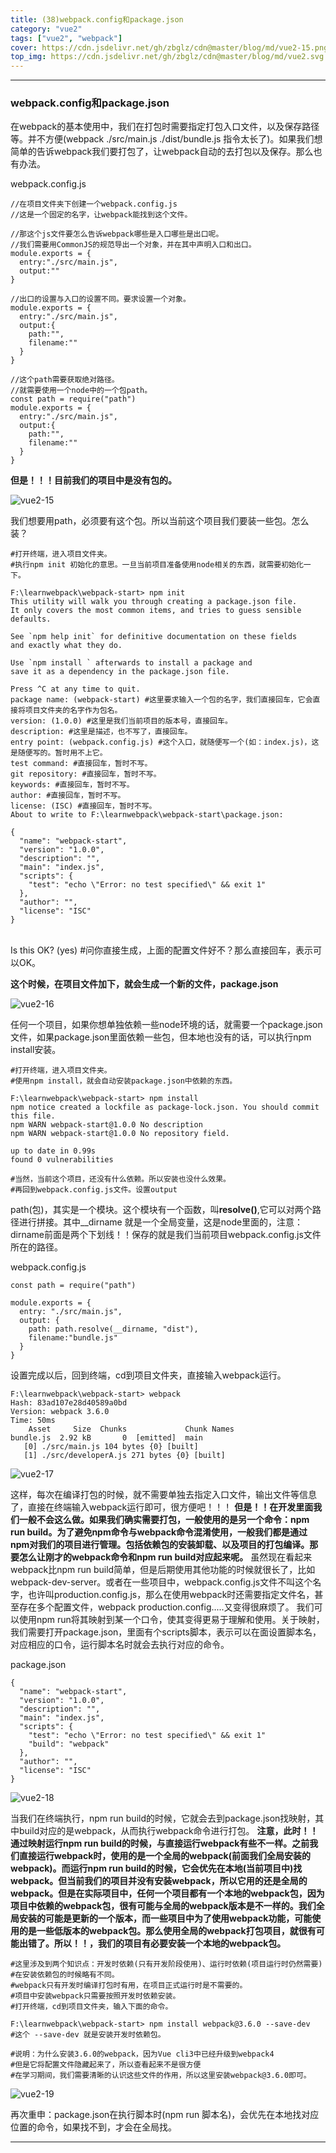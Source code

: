 ```yaml
---
title: (38)webpack.config和package.json
category: "vue2"
tags: ["vue2", "webpack"]
cover: https://cdn.jsdelivr.net/gh/zbglz/cdn@master/blog/md/vue2-15.png
top_img: https://cdn.jsdelivr.net/gh/zbglz/cdn@master/blog/md/vue2.svg
---
```


***

### webpack.config和package.json


在webpack的基本使用中，我们在打包时需要指定打包入口文件，以及保存路径等。并不方便(webpack ./src/main.js ./dist/bundle.js 指令太长了)。如果我们想简单的告诉webpack我们要打包了，让webpack自动的去打包以及保存。那么也有办法。

webpack.config.js


    //在项目文件夹下创建一个webpack.config.js
    //这是一个固定的名字，让webpack能找到这个文件。
    
    //那这个js文件要怎么告诉webpack哪些是入口哪些是出口呢。
    //我们需要用CommonJS的规范导出一个对象，并在其中声明入口和出口。
    module.exports = {
      entry:"./src/main.js",
      output:""
    }
    
    //出口的设置与入口的设置不同。要求设置一个对象。
    module.exports = {
      entry:"./src/main.js",
      output:{
        path:"",
        filename:""
      }
    }
    
    //这个path需要获取绝对路径。
    //就需要使用一个node中的一个包path。
    const path = require("path")
    module.exports = {
      entry:"./src/main.js",
      output:{
        path:"",
        filename:""
      }
    }

**但是！！！目前我们的项目中是没有包的。**

![vue2-15](https://cdn.jsdelivr.net/gh/zbglz/cdn@master/blog/md/vue2-15.png)

我们想要用path，必须要有这个包。所以当前这个项目我们要装一些包。怎么装？

    #打开终端，进入项目文件夹。
    #执行npm init 初始化的意思。一旦当前项目准备使用node相关的东西，就需要初始化一下。
    
    F:\learnwebpack\webpack-start> npm init
    This utility will walk you through creating a package.json file.
    It only covers the most common items, and tries to guess sensible defaults.
    
    See `npm help init` for definitive documentation on these fields
    and exactly what they do.
    
    Use `npm install ` afterwards to install a package and
    save it as a dependency in the package.json file.
    
    Press ^C at any time to quit.
    package name: (webpack-start) #这里要求输入一个包的名字，我们直接回车，它会直接将项目文件夹的名字作为包名。
    version: (1.0.0) #这里是我们当前项目的版本号，直接回车。
    description: #这里是描述，也不写了，直接回车。
    entry point: (webpack.config.js) #这个入口，就随便写一个(如：index.js)，这是随便写的。暂时用不上它。
    test command: #直接回车，暂时不写。
    git repository: #直接回车，暂时不写。
    keywords: #直接回车，暂时不写。
    author: #直接回车，暂时不写。
    license: (ISC) #直接回车，暂时不写。
    About to write to F:\learnwebpack\webpack-start\package.json:
    
    {
      "name": "webpack-start",
      "version": "1.0.0",
      "description": "",
      "main": "index.js",
      "scripts": {
        "test": "echo \"Error: no test specified\" && exit 1"    
      },
      "author": "",
      "license": "ISC"
    }


​    
    Is this OK? (yes)  #问你直接生成，上面的配置文件好不？那么直接回车，表示可以OK。

**这个时候，在项目文件加下，就会生成一个新的文件，package.json**

![vue2-16](https://cdn.jsdelivr.net/gh/zbglz/cdn@master/blog/md/vue2-16.png)

任何一个项目，如果你想单独依赖一些node环境的话，就需要一个package.json文件，如果package.json里面依赖一些包，但本地也没有的话，可以执行npm install安装。


    #打开终端，进入项目文件夹。
    #使用npm install，就会自动安装package.json中依赖的东西。
    
    F:\learnwebpack\webpack-start> npm install
    npm notice created a lockfile as package-lock.json. You should commit this file.
    npm WARN webpack-start@1.0.0 No description
    npm WARN webpack-start@1.0.0 No repository field.
    
    up to date in 0.99s
    found 0 vulnerabilities
    
    #当然，当前这个项目，还没有什么依赖。所以安装也没什么效果。
    #再回到webpack.config.js文件。设置output


path(包)，其实是一个模块。这个模块有一个函数，叫**resolve()**,它可以对两个路径进行拼接。其中__dirname 就是一个全局变量，这是node里面的，注意：dirname前面是两个下划线！！保存的就是我们当前项目webpack.config.js文件所在的路径。

webpack.config.js

    const path = require("path")
    
    module.exports = {
      entry: "./src/main.js",
      output: {
        path: path.resolve(__dirname, "dist"),
        filename:"bundle.js"
      }
    }

设置完成以后，回到终端，cd到项目文件夹，直接输入webpack运行。


    F:\learnwebpack\webpack-start> webpack
    Hash: 83ad107e28d40589a0bd
    Version: webpack 3.6.0
    Time: 50ms
        Asset     Size  Chunks             Chunk Names
    bundle.js  2.92 kB       0  [emitted]  main       
       [0] ./src/main.js 104 bytes {0} [built]        
       [1] ./src/developerA.js 271 bytes {0} [built]  


![vue2-17](https://cdn.jsdelivr.net/gh/zbglz/cdn@master/blog/md/vue2-17.png)

这样，每次在编译打包的时候，就不需要单独去指定入口文件，输出文件等信息了，直接在终端输入webpack运行即可，很方便吧！！！
**但是！！在开发里面我们一般不会这么做。如果我们确实需要打包，一般使用的是另一个命令：npm run build。为了避免npm命令与webpack命令混淆使用，一般我们都是通过npm对我们的项目进行管理。包括依赖包的安装卸载、以及项目的打包编译。那要怎么让刚才的webpack命令和npm run build对应起来呢。**
虽然现在看起来webpack比npm run build简单，但是后期使用其他功能的时候就很长了，比如webpack-dev-server。或者在一些项目中，webpack.config.js文件不叫这个名字，也许叫production.config.js，那么在使用webpack时还需要指定文件名，甚至存在多个配置文件，webpack production.config.....又变得很麻烦了。
我们可以使用npm run将其映射到某一个口令，使其变得更易于理解和使用。关于映射，我们需要打开package.json，里面有个scripts脚本，表示可以在面设置脚本名，对应相应的口令，运行脚本名时就会去执行对应的命令。

package.json


    {
      "name": "webpack-start",
      "version": "1.0.0",
      "description": "",
      "main": "index.js",
      "scripts": {
        "test": "echo \"Error: no test specified\" && exit 1"
        "build": "webpack"
      },
      "author": "",
      "license": "ISC"
    }    

![vue2-18](https://cdn.jsdelivr.net/gh/zbglz/cdn@master/blog/md/vue2-18.png)

当我们在终端执行，npm run build的时候，它就会去到package.json找映射，其中build对应的是webpack，从而执行webpack命令进行打包。
**注意，此时！！通过映射运行npm run build的时候，与直接运行webpack有些不一样。之前我们直接运行webpack时，使用的是一个全局的webpack(前面我们全局安装的webpack)。而运行npm run build的时候，它会优先在本地(当前项目中)找webpack。但当前我们的项目并没有安装webpack，所以它用的还是全局的webpack。但是在实际项目中，任何一个项目都有一个本地的webpack包，因为项目中依赖的webpack包，很有可能与全局的webpack版本是不一样的。我们全局安装的可能是更新的一个版本，而一些项目中为了使用webpack功能，可能使用的是一些低版本的webpack包。那么使用全局的webpack打包项目，就很有可能出错了。所以！！，我们的项目有必要安装一个本地的webpack包。**


    #这里涉及到两个知识点：开发时依赖(只有开发阶段使用)、运行时依赖(项目运行时仍然需要)
    #在安装依赖包的时候略有不同。
    #webpack只有开发时编译打包时有用，在项目正式运行时是不需要的。
    #项目中安装webpack只需要按照开发时依赖安装。
    #打开终端，cd到项目文件夹，输入下面的命令。
    
    F:\learnwebpack\webpack-start> npm install webpack@3.6.0 --save-dev
    #这个 --save-dev 就是安装开发时依赖包。
    
    #说明：为什么安装3.6.0的webpack，因为Vue cli3中已经升级到webpack4
    #但是它将配置文件隐藏起来了，所以查看起来不是很方便
    #在学习期间，我们需要清晰的认识这些文件的作用，所以这里安装webpack@3.6.0即可。  


![vue2-19](https://cdn.jsdelivr.net/gh/zbglz/cdn@master/blog/md/vue2-19.png)

再次重申：package.json在执行脚本时(npm run 脚本名)，会优先在本地找对应位置的命令，如果找不到，才会在全局找。

***